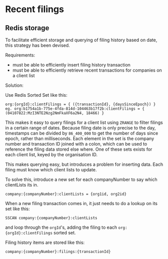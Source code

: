 # Recent filings

## Redis storage
To facilitate efficient storage and querying of filing history based on date, this strategy has been devised.

Requirements: 
 - must be able to efficiently insert filing history transaction
 - must be able to efficiently retrieve recent transactions for companies on a client list

Solution:

Use Redis Sorted Set like this:
```
org:{orgId}:clientFilings = { ({transactionId}, {daysSinceEpoch}) }
eg. org:b1754a1b-775e-4fda-814d-104463b17f2b:clientFilings = { (04107822:MzI3NTE2Nzg2NmFkaXF6a2N4, 18466) }
```
This makes it easy to query filings for a client list using `ZRANGE` to filter filings in a certain range of dates.
Because filing date is only precise to the day, timestamps can be divided by `86_400_000` to get the number of days since epoch, rather than milliseconds.
Each element in the set is the company number and transaction ID joined with a colon, 
which can be used to reference the filing data stored else where.
One of these sets exists for each client list, keyed by the organisation ID.

This makes querying easy, but introduces a problem for inserting data. Each filing must know which client lists to update.

To solve this, introduce a new set for each companyNumber to say which clientLists its in.
```
company:{companyNumber}:clientLists = {org1id, org2id}
```
When a new filing transaction comes in, it just needs to do a lookup on its set like this:
```redis
SSCAN company:{companyNumber}:clientLists
```
and loop through the `orgId`'s, adding the filing to each `org:{orgId}:clientFilings` sorted set.

Filing history items are stored like this:
```
company:{companyNumber}:filings:{transactionId}
```
